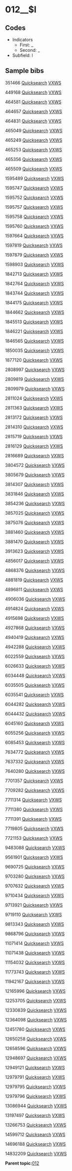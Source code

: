 # 012\_\_$l

## Codes

-   Indicators
    -   First: \_
    -   Second: \_
-   Subfield: l

## Sample bibs

351466 [Quicksearch](https://search.library.yale.edu/catalog/351466) [VXWS](http://prodorbis.library.yale.edu:7014/vxws/GetHoldingsService?bibId=351466)

449168 [Quicksearch](https://search.library.yale.edu/catalog/449168) [VXWS](http://prodorbis.library.yale.edu:7014/vxws/GetHoldingsService?bibId=449168)

464581 [Quicksearch](https://search.library.yale.edu/catalog/464581) [VXWS](http://prodorbis.library.yale.edu:7014/vxws/GetHoldingsService?bibId=464581)

464657 [Quicksearch](https://search.library.yale.edu/catalog/464657) [VXWS](http://prodorbis.library.yale.edu:7014/vxws/GetHoldingsService?bibId=464657)

464831 [Quicksearch](https://search.library.yale.edu/catalog/464831) [VXWS](http://prodorbis.library.yale.edu:7014/vxws/GetHoldingsService?bibId=464831)

465049 [Quicksearch](https://search.library.yale.edu/catalog/465049) [VXWS](http://prodorbis.library.yale.edu:7014/vxws/GetHoldingsService?bibId=465049)

465249 [Quicksearch](https://search.library.yale.edu/catalog/465249) [VXWS](http://prodorbis.library.yale.edu:7014/vxws/GetHoldingsService?bibId=465249)

465253 [Quicksearch](https://search.library.yale.edu/catalog/465253) [VXWS](http://prodorbis.library.yale.edu:7014/vxws/GetHoldingsService?bibId=465253)

465356 [Quicksearch](https://search.library.yale.edu/catalog/465356) [VXWS](http://prodorbis.library.yale.edu:7014/vxws/GetHoldingsService?bibId=465356)

465509 [Quicksearch](https://search.library.yale.edu/catalog/465509) [VXWS](http://prodorbis.library.yale.edu:7014/vxws/GetHoldingsService?bibId=465509)

1595489 [Quicksearch](https://search.library.yale.edu/catalog/1595489) [VXWS](http://prodorbis.library.yale.edu:7014/vxws/GetHoldingsService?bibId=1595489)

1595747 [Quicksearch](https://search.library.yale.edu/catalog/1595747) [VXWS](http://prodorbis.library.yale.edu:7014/vxws/GetHoldingsService?bibId=1595747)

1595752 [Quicksearch](https://search.library.yale.edu/catalog/1595752) [VXWS](http://prodorbis.library.yale.edu:7014/vxws/GetHoldingsService?bibId=1595752)

1595757 [Quicksearch](https://search.library.yale.edu/catalog/1595757) [VXWS](http://prodorbis.library.yale.edu:7014/vxws/GetHoldingsService?bibId=1595757)

1595758 [Quicksearch](https://search.library.yale.edu/catalog/1595758) [VXWS](http://prodorbis.library.yale.edu:7014/vxws/GetHoldingsService?bibId=1595758)

1595760 [Quicksearch](https://search.library.yale.edu/catalog/1595760) [VXWS](http://prodorbis.library.yale.edu:7014/vxws/GetHoldingsService?bibId=1595760)

1597664 [Quicksearch](https://search.library.yale.edu/catalog/1597664) [VXWS](http://prodorbis.library.yale.edu:7014/vxws/GetHoldingsService?bibId=1597664)

1597819 [Quicksearch](https://search.library.yale.edu/catalog/1597819) [VXWS](http://prodorbis.library.yale.edu:7014/vxws/GetHoldingsService?bibId=1597819)

1597879 [Quicksearch](https://search.library.yale.edu/catalog/1597879) [VXWS](http://prodorbis.library.yale.edu:7014/vxws/GetHoldingsService?bibId=1597879)

1598903 [Quicksearch](https://search.library.yale.edu/catalog/1598903) [VXWS](http://prodorbis.library.yale.edu:7014/vxws/GetHoldingsService?bibId=1598903)

1842713 [Quicksearch](https://search.library.yale.edu/catalog/1842713) [VXWS](http://prodorbis.library.yale.edu:7014/vxws/GetHoldingsService?bibId=1842713)

1842764 [Quicksearch](https://search.library.yale.edu/catalog/1842764) [VXWS](http://prodorbis.library.yale.edu:7014/vxws/GetHoldingsService?bibId=1842764)

1843744 [Quicksearch](https://search.library.yale.edu/catalog/1843744) [VXWS](http://prodorbis.library.yale.edu:7014/vxws/GetHoldingsService?bibId=1843744)

1844175 [Quicksearch](https://search.library.yale.edu/catalog/1844175) [VXWS](http://prodorbis.library.yale.edu:7014/vxws/GetHoldingsService?bibId=1844175)

1844662 [Quicksearch](https://search.library.yale.edu/catalog/1844662) [VXWS](http://prodorbis.library.yale.edu:7014/vxws/GetHoldingsService?bibId=1844662)

1845513 [Quicksearch](https://search.library.yale.edu/catalog/1845513) [VXWS](http://prodorbis.library.yale.edu:7014/vxws/GetHoldingsService?bibId=1845513)

1846221 [Quicksearch](https://search.library.yale.edu/catalog/1846221) [VXWS](http://prodorbis.library.yale.edu:7014/vxws/GetHoldingsService?bibId=1846221)

1846565 [Quicksearch](https://search.library.yale.edu/catalog/1846565) [VXWS](http://prodorbis.library.yale.edu:7014/vxws/GetHoldingsService?bibId=1846565)

1850035 [Quicksearch](https://search.library.yale.edu/catalog/1850035) [VXWS](http://prodorbis.library.yale.edu:7014/vxws/GetHoldingsService?bibId=1850035)

1877120 [Quicksearch](https://search.library.yale.edu/catalog/1877120) [VXWS](http://prodorbis.library.yale.edu:7014/vxws/GetHoldingsService?bibId=1877120)

2808997 [Quicksearch](https://search.library.yale.edu/catalog/2808997) [VXWS](http://prodorbis.library.yale.edu:7014/vxws/GetHoldingsService?bibId=2808997)

2809819 [Quicksearch](https://search.library.yale.edu/catalog/2809819) [VXWS](http://prodorbis.library.yale.edu:7014/vxws/GetHoldingsService?bibId=2809819)

2809979 [Quicksearch](https://search.library.yale.edu/catalog/2809979) [VXWS](http://prodorbis.library.yale.edu:7014/vxws/GetHoldingsService?bibId=2809979)

2811024 [Quicksearch](https://search.library.yale.edu/catalog/2811024) [VXWS](http://prodorbis.library.yale.edu:7014/vxws/GetHoldingsService?bibId=2811024)

2811363 [Quicksearch](https://search.library.yale.edu/catalog/2811363) [VXWS](http://prodorbis.library.yale.edu:7014/vxws/GetHoldingsService?bibId=2811363)

2813172 [Quicksearch](https://search.library.yale.edu/catalog/2813172) [VXWS](http://prodorbis.library.yale.edu:7014/vxws/GetHoldingsService?bibId=2813172)

2814310 [Quicksearch](https://search.library.yale.edu/catalog/2814310) [VXWS](http://prodorbis.library.yale.edu:7014/vxws/GetHoldingsService?bibId=2814310)

2815719 [Quicksearch](https://search.library.yale.edu/catalog/2815719) [VXWS](http://prodorbis.library.yale.edu:7014/vxws/GetHoldingsService?bibId=2815719)

2816129 [Quicksearch](https://search.library.yale.edu/catalog/2816129) [VXWS](http://prodorbis.library.yale.edu:7014/vxws/GetHoldingsService?bibId=2816129)

2816689 [Quicksearch](https://search.library.yale.edu/catalog/2816689) [VXWS](http://prodorbis.library.yale.edu:7014/vxws/GetHoldingsService?bibId=2816689)

3804572 [Quicksearch](https://search.library.yale.edu/catalog/3804572) [VXWS](http://prodorbis.library.yale.edu:7014/vxws/GetHoldingsService?bibId=3804572)

3805679 [Quicksearch](https://search.library.yale.edu/catalog/3805679) [VXWS](http://prodorbis.library.yale.edu:7014/vxws/GetHoldingsService?bibId=3805679)

3814307 [Quicksearch](https://search.library.yale.edu/catalog/3814307) [VXWS](http://prodorbis.library.yale.edu:7014/vxws/GetHoldingsService?bibId=3814307)

3831846 [Quicksearch](https://search.library.yale.edu/catalog/3831846) [VXWS](http://prodorbis.library.yale.edu:7014/vxws/GetHoldingsService?bibId=3831846)

3854236 [Quicksearch](https://search.library.yale.edu/catalog/3854236) [VXWS](http://prodorbis.library.yale.edu:7014/vxws/GetHoldingsService?bibId=3854236)

3857025 [Quicksearch](https://search.library.yale.edu/catalog/3857025) [VXWS](http://prodorbis.library.yale.edu:7014/vxws/GetHoldingsService?bibId=3857025)

3875076 [Quicksearch](https://search.library.yale.edu/catalog/3875076) [VXWS](http://prodorbis.library.yale.edu:7014/vxws/GetHoldingsService?bibId=3875076)

3881460 [Quicksearch](https://search.library.yale.edu/catalog/3881460) [VXWS](http://prodorbis.library.yale.edu:7014/vxws/GetHoldingsService?bibId=3881460)

3881470 [Quicksearch](https://search.library.yale.edu/catalog/3881470) [VXWS](http://prodorbis.library.yale.edu:7014/vxws/GetHoldingsService?bibId=3881470)

3913623 [Quicksearch](https://search.library.yale.edu/catalog/3913623) [VXWS](http://prodorbis.library.yale.edu:7014/vxws/GetHoldingsService?bibId=3913623)

4856017 [Quicksearch](https://search.library.yale.edu/catalog/4856017) [VXWS](http://prodorbis.library.yale.edu:7014/vxws/GetHoldingsService?bibId=4856017)

4868376 [Quicksearch](https://search.library.yale.edu/catalog/4868376) [VXWS](http://prodorbis.library.yale.edu:7014/vxws/GetHoldingsService?bibId=4868376)

4881819 [Quicksearch](https://search.library.yale.edu/catalog/4881819) [VXWS](http://prodorbis.library.yale.edu:7014/vxws/GetHoldingsService?bibId=4881819)

4896811 [Quicksearch](https://search.library.yale.edu/catalog/4896811) [VXWS](http://prodorbis.library.yale.edu:7014/vxws/GetHoldingsService?bibId=4896811)

4906036 [Quicksearch](https://search.library.yale.edu/catalog/4906036) [VXWS](http://prodorbis.library.yale.edu:7014/vxws/GetHoldingsService?bibId=4906036)

4914824 [Quicksearch](https://search.library.yale.edu/catalog/4914824) [VXWS](http://prodorbis.library.yale.edu:7014/vxws/GetHoldingsService?bibId=4914824)

4915698 [Quicksearch](https://search.library.yale.edu/catalog/4915698) [VXWS](http://prodorbis.library.yale.edu:7014/vxws/GetHoldingsService?bibId=4915698)

4927868 [Quicksearch](https://search.library.yale.edu/catalog/4927868) [VXWS](http://prodorbis.library.yale.edu:7014/vxws/GetHoldingsService?bibId=4927868)

4940419 [Quicksearch](https://search.library.yale.edu/catalog/4940419) [VXWS](http://prodorbis.library.yale.edu:7014/vxws/GetHoldingsService?bibId=4940419)

4942288 [Quicksearch](https://search.library.yale.edu/catalog/4942288) [VXWS](http://prodorbis.library.yale.edu:7014/vxws/GetHoldingsService?bibId=4942288)

6022559 [Quicksearch](https://search.library.yale.edu/catalog/6022559) [VXWS](http://prodorbis.library.yale.edu:7014/vxws/GetHoldingsService?bibId=6022559)

6026633 [Quicksearch](https://search.library.yale.edu/catalog/6026633) [VXWS](http://prodorbis.library.yale.edu:7014/vxws/GetHoldingsService?bibId=6026633)

6034448 [Quicksearch](https://search.library.yale.edu/catalog/6034448) [VXWS](http://prodorbis.library.yale.edu:7014/vxws/GetHoldingsService?bibId=6034448)

6035505 [Quicksearch](https://search.library.yale.edu/catalog/6035505) [VXWS](http://prodorbis.library.yale.edu:7014/vxws/GetHoldingsService?bibId=6035505)

6035541 [Quicksearch](https://search.library.yale.edu/catalog/6035541) [VXWS](http://prodorbis.library.yale.edu:7014/vxws/GetHoldingsService?bibId=6035541)

6044282 [Quicksearch](https://search.library.yale.edu/catalog/6044282) [VXWS](http://prodorbis.library.yale.edu:7014/vxws/GetHoldingsService?bibId=6044282)

6044432 [Quicksearch](https://search.library.yale.edu/catalog/6044432) [VXWS](http://prodorbis.library.yale.edu:7014/vxws/GetHoldingsService?bibId=6044432)

6045160 [Quicksearch](https://search.library.yale.edu/catalog/6045160) [VXWS](http://prodorbis.library.yale.edu:7014/vxws/GetHoldingsService?bibId=6045160)

6055256 [Quicksearch](https://search.library.yale.edu/catalog/6055256) [VXWS](http://prodorbis.library.yale.edu:7014/vxws/GetHoldingsService?bibId=6055256)

6085453 [Quicksearch](https://search.library.yale.edu/catalog/6085453) [VXWS](http://prodorbis.library.yale.edu:7014/vxws/GetHoldingsService?bibId=6085453)

7634772 [Quicksearch](https://search.library.yale.edu/catalog/7634772) [VXWS](http://prodorbis.library.yale.edu:7014/vxws/GetHoldingsService?bibId=7634772)

7637332 [Quicksearch](https://search.library.yale.edu/catalog/7637332) [VXWS](http://prodorbis.library.yale.edu:7014/vxws/GetHoldingsService?bibId=7637332)

7640280 [Quicksearch](https://search.library.yale.edu/catalog/7640280) [VXWS](http://prodorbis.library.yale.edu:7014/vxws/GetHoldingsService?bibId=7640280)

7701357 [Quicksearch](https://search.library.yale.edu/catalog/7701357) [VXWS](http://prodorbis.library.yale.edu:7014/vxws/GetHoldingsService?bibId=7701357)

7709282 [Quicksearch](https://search.library.yale.edu/catalog/7709282) [VXWS](http://prodorbis.library.yale.edu:7014/vxws/GetHoldingsService?bibId=7709282)

7711314 [Quicksearch](https://search.library.yale.edu/catalog/7711314) [VXWS](http://prodorbis.library.yale.edu:7014/vxws/GetHoldingsService?bibId=7711314)

7711380 [Quicksearch](https://search.library.yale.edu/catalog/7711380) [VXWS](http://prodorbis.library.yale.edu:7014/vxws/GetHoldingsService?bibId=7711380)

7711391 [Quicksearch](https://search.library.yale.edu/catalog/7711391) [VXWS](http://prodorbis.library.yale.edu:7014/vxws/GetHoldingsService?bibId=7711391)

7719805 [Quicksearch](https://search.library.yale.edu/catalog/7719805) [VXWS](http://prodorbis.library.yale.edu:7014/vxws/GetHoldingsService?bibId=7719805)

7721153 [Quicksearch](https://search.library.yale.edu/catalog/7721153) [VXWS](http://prodorbis.library.yale.edu:7014/vxws/GetHoldingsService?bibId=7721153)

9483088 [Quicksearch](https://search.library.yale.edu/catalog/9483088) [VXWS](http://prodorbis.library.yale.edu:7014/vxws/GetHoldingsService?bibId=9483088)

9561901 [Quicksearch](https://search.library.yale.edu/catalog/9561901) [VXWS](http://prodorbis.library.yale.edu:7014/vxws/GetHoldingsService?bibId=9561901)

9690725 [Quicksearch](https://search.library.yale.edu/catalog/9690725) [VXWS](http://prodorbis.library.yale.edu:7014/vxws/GetHoldingsService?bibId=9690725)

9703280 [Quicksearch](https://search.library.yale.edu/catalog/9703280) [VXWS](http://prodorbis.library.yale.edu:7014/vxws/GetHoldingsService?bibId=9703280)

9707632 [Quicksearch](https://search.library.yale.edu/catalog/9707632) [VXWS](http://prodorbis.library.yale.edu:7014/vxws/GetHoldingsService?bibId=9707632)

9710434 [Quicksearch](https://search.library.yale.edu/catalog/9710434) [VXWS](http://prodorbis.library.yale.edu:7014/vxws/GetHoldingsService?bibId=9710434)

9713921 [Quicksearch](https://search.library.yale.edu/catalog/9713921) [VXWS](http://prodorbis.library.yale.edu:7014/vxws/GetHoldingsService?bibId=9713921)

9719110 [Quicksearch](https://search.library.yale.edu/catalog/9719110) [VXWS](http://prodorbis.library.yale.edu:7014/vxws/GetHoldingsService?bibId=9719110)

9813343 [Quicksearch](https://search.library.yale.edu/catalog/9813343) [VXWS](http://prodorbis.library.yale.edu:7014/vxws/GetHoldingsService?bibId=9813343)

9868796 [Quicksearch](https://search.library.yale.edu/catalog/9868796) [VXWS](http://prodorbis.library.yale.edu:7014/vxws/GetHoldingsService?bibId=9868796)

11071414 [Quicksearch](https://search.library.yale.edu/catalog/11071414) [VXWS](http://prodorbis.library.yale.edu:7014/vxws/GetHoldingsService?bibId=11071414)

11071438 [Quicksearch](https://search.library.yale.edu/catalog/11071438) [VXWS](http://prodorbis.library.yale.edu:7014/vxws/GetHoldingsService?bibId=11071438)

11154032 [Quicksearch](https://search.library.yale.edu/catalog/11154032) [VXWS](http://prodorbis.library.yale.edu:7014/vxws/GetHoldingsService?bibId=11154032)

11773743 [Quicksearch](https://search.library.yale.edu/catalog/11773743) [VXWS](http://prodorbis.library.yale.edu:7014/vxws/GetHoldingsService?bibId=11773743)

11942167 [Quicksearch](https://search.library.yale.edu/catalog/11942167) [VXWS](http://prodorbis.library.yale.edu:7014/vxws/GetHoldingsService?bibId=11942167)

12165996 [Quicksearch](https://search.library.yale.edu/catalog/12165996) [VXWS](http://prodorbis.library.yale.edu:7014/vxws/GetHoldingsService?bibId=12165996)

12253705 [Quicksearch](https://search.library.yale.edu/catalog/12253705) [VXWS](http://prodorbis.library.yale.edu:7014/vxws/GetHoldingsService?bibId=12253705)

12330839 [Quicksearch](https://search.library.yale.edu/catalog/12330839) [VXWS](http://prodorbis.library.yale.edu:7014/vxws/GetHoldingsService?bibId=12330839)

12364098 [Quicksearch](https://search.library.yale.edu/catalog/12364098) [VXWS](http://prodorbis.library.yale.edu:7014/vxws/GetHoldingsService?bibId=12364098)

12451780 [Quicksearch](https://search.library.yale.edu/catalog/12451780) [VXWS](http://prodorbis.library.yale.edu:7014/vxws/GetHoldingsService?bibId=12451780)

12650258 [Quicksearch](https://search.library.yale.edu/catalog/12650258) [VXWS](http://prodorbis.library.yale.edu:7014/vxws/GetHoldingsService?bibId=12650258)

12658596 [Quicksearch](https://search.library.yale.edu/catalog/12658596) [VXWS](http://prodorbis.library.yale.edu:7014/vxws/GetHoldingsService?bibId=12658596)

12948697 [Quicksearch](https://search.library.yale.edu/catalog/12948697) [VXWS](http://prodorbis.library.yale.edu:7014/vxws/GetHoldingsService?bibId=12948697)

12949121 [Quicksearch](https://search.library.yale.edu/catalog/12949121) [VXWS](http://prodorbis.library.yale.edu:7014/vxws/GetHoldingsService?bibId=12949121)

12979791 [Quicksearch](https://search.library.yale.edu/catalog/12979791) [VXWS](http://prodorbis.library.yale.edu:7014/vxws/GetHoldingsService?bibId=12979791)

12979795 [Quicksearch](https://search.library.yale.edu/catalog/12979795) [VXWS](http://prodorbis.library.yale.edu:7014/vxws/GetHoldingsService?bibId=12979795)

12979796 [Quicksearch](https://search.library.yale.edu/catalog/12979796) [VXWS](http://prodorbis.library.yale.edu:7014/vxws/GetHoldingsService?bibId=12979796)

13086944 [Quicksearch](https://search.library.yale.edu/catalog/13086944) [VXWS](http://prodorbis.library.yale.edu:7014/vxws/GetHoldingsService?bibId=13086944)

13197497 [Quicksearch](https://search.library.yale.edu/catalog/13197497) [VXWS](http://prodorbis.library.yale.edu:7014/vxws/GetHoldingsService?bibId=13197497)

13266753 [Quicksearch](https://search.library.yale.edu/catalog/13266753) [VXWS](http://prodorbis.library.yale.edu:7014/vxws/GetHoldingsService?bibId=13266753)

14599712 [Quicksearch](https://search.library.yale.edu/catalog/14599712) [VXWS](http://prodorbis.library.yale.edu:7014/vxws/GetHoldingsService?bibId=14599712)

14696188 [Quicksearch](https://search.library.yale.edu/catalog/14696188) [VXWS](http://prodorbis.library.yale.edu:7014/vxws/GetHoldingsService?bibId=14696188)

14832209 [Quicksearch](https://search.library.yale.edu/catalog/14832209) [VXWS](http://prodorbis.library.yale.edu:7014/vxws/GetHoldingsService?bibId=14832209)

**Parent topic:**[012](../../tags/012/012.md)

